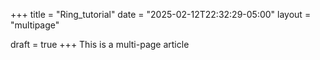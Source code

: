 +++
title = "Ring_tutorial"
date = "2025-02-12T22:32:29-05:00"
layout = "multipage"

draft = true
+++
This is a multi-page article